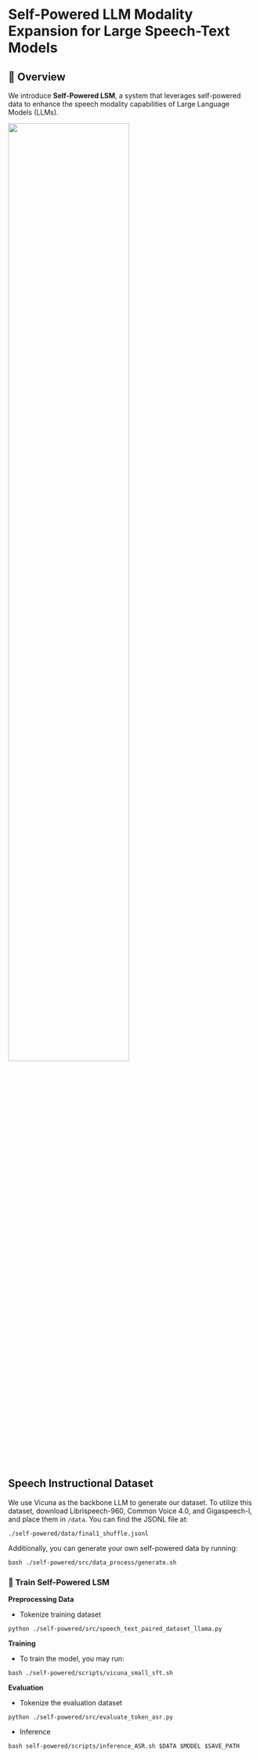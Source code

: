 
# Self-Powered LLM Modality Expansion for Large Speech-Text Models

## 👀 Overview

We introduce **Self-Powered LSM**, a system that leverages self-powered data to enhance the speech modality capabilities of Large Language Models (LLMs).

<div align="left">
  <img src="./self-powered/fig/image.png" width="70%">
</div>

## Speech Instructional Dataset

We use Vicuna as the backbone LLM to generate our dataset. To utilize this dataset, download Librispeech-960, Common Voice 4.0, and Gigaspeech-l, and place them in `/data`. You can find the JSONL file at:

```
./self-powered/data/final1_shuffle.jsonl
```
Additionally, you can generate your own self-powered data by running:

 ```
 bash ./self-powered/src/data_process/generate.sh
 ```

### 🚀 Train Self-Powered LSM

**Preprocessing Data**
* Tokenize training dataset 
```
python ./self-powered/src/speech_text_paired_dataset_llama.py
```
**Training**
* To train the model, you may run:
```
bash ./self-powered/scripts/vicuna_small_sft.sh
```
**Evaluation**
* Tokenize the evaluation dataset
```
python ./self-powered/src/evaluate_token_asr.py
``` 
* Inference
```
bash self-powered/scripts/inference_ASR.sh $DATA $MODEL $SAVE_PATH
``` 

